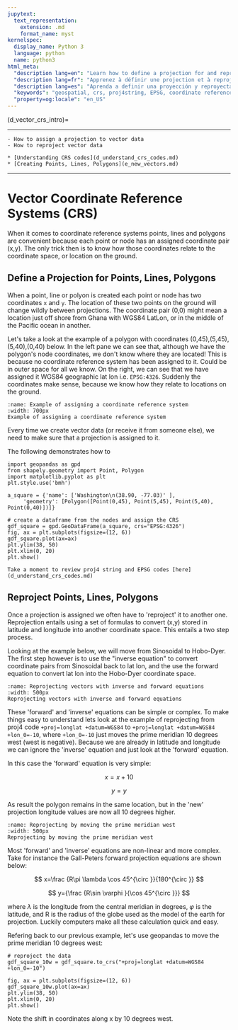 ```yaml
---
jupytext:
  text_representation:
    extension: .md
    format_name: myst
kernelspec:
  display_name: Python 3
  language: python
  name: python3
html_meta:
  "description lang=en": "Learn how to define a projection for and reproject vector data (shapefiles, geojson) using geopandas. We use examples based on changes to proj4strings."
  "description lang=fr": "Apprenez à définir une projection et à reprojeter des données vectorielles (fichiers de formes, geojson) à l'aide de géopandas. Nous utilisons des exemples basés sur des changements apportés à proj4strings."
  "description lang=es": "Aprenda a definir una proyección y reproyectar datos vectoriales (shapefiles, geojson) usando geopandas. Usamos ejemplos basados en cambios en proj4strings."
  "keywords": "geospatial, crs, proj4string, EPSG, coordinate reference system, projection, vector, shapefile"
  "property=og:locale": "en_US"
---
```


(d_vector_crs_intro)=

----------------

```{admonition} Learning Objectives
- How to assign a projection to vector data
- How to reproject vector data
```
```{admonition} Review
* [Understanding CRS codes](d_understand_crs_codes.md)
* [Creating Points, Lines, Polygons](e_new_vectors.md)
```
----------------

# Vector Coordinate Reference Systems (CRS)
When it comes to coordinate reference systems points, lines and polygons are convenient because each point or node has an assigned coordinate pair (x,y). The only trick then is to know how those coordinates relate to the coordinate space, or location on the ground. 

## Define a Projection for Points, Lines, Polygons
When a point, line or polyon is created each point or node has two coordinates `x` and `y`. The location of these two points on the ground will change wildly between projections. The coordinate pair (0,0) might mean a location just off shore from Ghana with WGS84 LatLon, or in the middle of the Pacific ocean in another. 

Let's take a look at the example of a polygon with coordinates (0,45),(5,45),(5,40),(0,40) below. In the left pane we can see that, although we have the polygon's node coordinates, we don't know where they are located! This is because no coordinate reference system has been assigned to it. Could be in outer space for all we know. On the right, we can see that we have assigned it WGS84 geographic lat lon i.e. `EPSG:4326`. Suddenly the coordinates make sense, because we know how they relate to locations on the ground.   

```{figure} ../_static/d_crs/d_crs_assigned.png
:name: Example of assigning a coordinate reference system
:width: 700px
Example of assigning a coordinate reference system
```
Every time we create vector data (or receive it from someone else), we need to make sure that a projection is assigned to it. 

The following demonstrates how to 

```{code-cell} ipython3
import geopandas as gpd
from shapely.geometry import Point, Polygon
import matplotlib.pyplot as plt
plt.style.use('bmh')  

a_square = {'name': ['Washington\n(38.90, -77.03)' ], 
     'geometry': [Polygon([Point(0,45), Point(5,45), Point(5,40), Point(0,40)])]}

# create a dataframe from the nodes and assign the CRS
gdf_square = gpd.GeoDataFrame(a_square, crs="EPSG:4326")  
fig, ax = plt.subplots(figsize=(12, 6))
gdf_square.plot(ax=ax)
plt.ylim(38, 50)
plt.xlim(0, 20)
plt.show()
```

```{note}
Take a moment to review proj4 string and EPSG codes [here](d_understand_crs_codes.md)
```
 
## Reproject Points, Lines, Polygons
Once a projection is assigned we often have to 'reproject' it to another one. Reprojection entails using a set of formulas to convert (x,y) stored in latitude and longitude into another coordinate space. This entails a two step process. 

Looking at the example below, we will move from Sinosoidal to Hobo-Dyer. The first step however is to use the "inverse equation" to convert coordinate pairs from Sinosoidal back to lat lon, and the use the forward equation to convert lat lon into the Hobo-Dyer coordinate space. 

```{figure} ../_static/d_crs/d_reprojection_example.jpg
:name: Reprojecting vectors with inverse and forward equations
:width: 500px
Reprojecting vectors with inverse and forward equations
```

<!-- Affine transformations allows us to use simple systems of linear equations to manipulate any point or set of points. It allows us to move, stretch, or even rotate a point or set of points. In this case it is used to move and reshape vector data (point, lines, polygons). In this case we will learn how affine transforms are used to reproject data. -->

These 'forward' and 'inverse' equations can be simple or complex. To make things easy to understand lets look at the example of reprojecting from proj4 code `+proj=longlat +datum=WGS84` to `+proj=longlat +datum=WGS84 +lon_0=-10`, where `+lon_0=-10` just moves the prime meridian 10 degrees west (west is negative). Because we are already in latitude and longitude we can ignore the 'inverse' equation and just look at the 'forward' equation. 

In this case the 'forward' equation is very simple:

$$
x = x + 10 
$$

$$
y = y
$$

As result the polygon remains in the same location, but in the 'new' projection longitude values are now all 10 degrees higher. 

```{figure} ../_static/d_crs/d_europe_translate_vector.png
:name: Reprojecting by moving the prime meridian west
:width: 500px
Reprojecting by moving the prime meridian west
```
Most 'forward' and 'inverse' equations are non-linear and more complex. Take for instance the Gall-Peters forward projection equations are shown below: 

$$
x=\frac {R\pi \lambda \cos 45^{\circ }}{180^{\circ }}
$$

$$
y={\frac {R\sin \varphi }{\cos 45^{\circ }}} 
$$

where $\lambda$ is the longitude from the central meridian in degrees, $\varphi$ is the latitude, and R is the radius of the globe used as the model of the earth for projection. Luckily computers make all these calculation quick and easy. 

Refering back to our previous example, let's use geopandas to move the prime meridian 10 degrees west: 

```{code-cell} ipython3
# reproject the data
gdf_square_10w = gdf_square.to_crs("+proj=longlat +datum=WGS84 +lon_0=-10")

fig, ax = plt.subplots(figsize=(12, 6))
gdf_square_10w.plot(ax=ax)
plt.ylim(38, 50)
plt.xlim(0, 20)
plt.show()
```
Note the shift in coordinates along x by 10 degrees west.

<!--
https://kartoweb.itc.nl/geometrics/Coordinate%20transformations/coordtrans.html

 https://geopandas.org/gallery/plotting_with_geoplot.html

https://geocompr.robinlovelace.net/geometric-operations.html
 In this section we will learn how to reproject vector data:


 Affine transformation is any transformation that preserves lines and parallelism. However, angles or length are not necessarily preserved. Affine transformations include, among others, shifting (translation), scaling and rotation. Additionally, it is possible to use any combination of these. Affine transformations are an essential part of geocomputation. For example, shifting is needed for labels placement, scaling is used in non-contiguous area cartograms (see Section 8.6), and many affine transformations are applied when reprojecting or improving the geometry that was created based on a distorted or wrongly projected map. The sf package implements affine transformation for objects of classes sfg and sfc.

nz_sfc = st_geometry(nz)

Shifting moves every point by the same distance in map units. It could be done by adding a numerical vector to a vector object. For example, the code below shifts all y-coordinates by 100,000 meters to the north, but leaves the x-coordinates untouched (left panel of Figure 5.5).

nz_shift = nz_sfc + c(0, 100000)

Scaling enlarges or shrinks objects by a factor. It can be applied either globally or locally. Global scaling increases or decreases all coordinates values in relation to the origin coordinates, while keeping all geometries topological relations intact. It can be done by subtraction or multiplication of asfg or sfc object.

Local scaling treats geometries independently and requires points around which geometries are going to be scaled, e.g., centroids. In the example below, each geometry is shrunk by a factor of two around the centroids (middle panel in Figure 5.5). To achieve that, each object is firstly shifted in a way that its center has coordinates of 0, 0 ((nz_sfc - nz_centroid_sfc)). Next, the sizes of the geometries are reduced by half (* 0.5). Finally, each object’s centroid is moved back to the input data coordinates (+ nz_centroid_sfc).

nz_centroid_sfc = st_centroid(nz_sfc)
nz_scale = (nz_sfc - nz_centroid_sfc) * 0.5 + nz_centroid_sfc

Rotation of two-dimensional coordinates requires a rotation matrix:

R=[cosθ−sinθsinθcosθ]

It rotates points in a clockwise direction. The rotation matrix can be implemented in R as:

rotation = function(a){
  r = a * pi / 180 #degrees to radians
  matrix(c(cos(r), sin(r), -sin(r), cos(r)), nrow = 2, ncol = 2)
} 

The rotation function accepts one argument a - a rotation angle in degrees. Rotation could be done around selected points, such as centroids (right panel of Figure 5.5). See vignette("sf3") for more examples.

nz_rotate = (nz_sfc - nz_centroid_sfc) * rotation(30) + nz_centroid_sfc

Illustrations of affine transformations: shift, scale and rotate.

FIGURE 5.5: Illustrations of affine transformations: shift, scale and rotate.

Finally, the newly created geometries can replace the old ones with the st_set_geometry() function:

nz_scale_sf = st_set_geometry(nz, nz_scale) -->